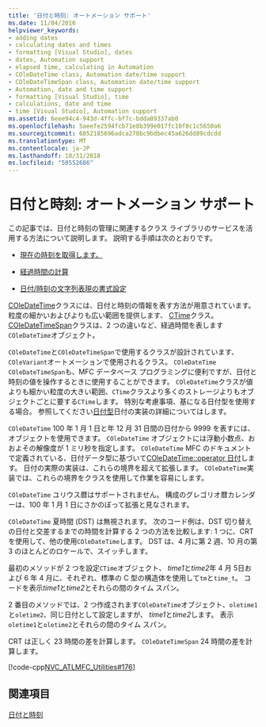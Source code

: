 ```yaml
---
title: '日付と時刻: オートメーション サポート'
ms.date: 11/04/2016
helpviewer_keywords:
- adding dates
- calculating dates and times
- formatting [Visual Studio], dates
- dates, Automation support
- elapsed time, calculating in Automation
- COleDateTime class, Automation date/time support
- COleDateTimeSpan class, Automation date/time support
- Automation, date and time support
- formatting [Visual Studio], time
- calculations, date and time
- time [Visual Studio], Automation support
ms.assetid: 6eee94c4-943d-4ffc-bf7c-bdda89337ab0
ms.openlocfilehash: 5aeefe2594fcb71e8b399e017fc10f8c1c5650a6
ms.sourcegitcommit: 6052185696adca270bc9bdbec45a626dd89cdcdd
ms.translationtype: MT
ms.contentlocale: ja-JP
ms.lasthandoff: 10/31/2018
ms.locfileid: "50552686"
---
```

# <a name="date-and-time-automation-support"></a>日付と時刻: オートメーション サポート

この記事では、日付と時刻の管理に関連するクラス ライブラリのサービスを活用する方法について説明します。 説明する手順は次のとおりです。

- [現在の時刻を取得します。](../atl-mfc-shared/current-time-automation-classes.md)

- [経過時間の計算](../atl-mfc-shared/elapsed-time-automation-classes.md)

- [日付/時刻の文字列表現の書式設定](../atl-mfc-shared/formatting-time-automation-classes.md)

[COleDateTime](../atl-mfc-shared/reference/coledatetime-class.md)クラスには、日付と時刻の情報を表す方法が用意されています。 粒度の細かいおよびよりも広い範囲を提供します、 [CTime](../atl-mfc-shared/reference/ctime-class.md)クラス。 [COleDateTimeSpan](../atl-mfc-shared/reference/coledatetimespan-class.md)クラスは、2 つの違いなど、経過時間を表します`COleDateTime`オブジェクト。

`COleDateTime`と`COleDateTimeSpan`で使用するクラスが設計されています、`COleVariant`オートメーションで使用されるクラス。 `COleDateTime` `COleDateTimeSpan`も、MFC データベース プログラミングに便利ですが、日付と時刻の値を操作するときに使用することができます。 `COleDateTime`クラスが値よりも細かい粒度の大きい範囲、`CTime`クラスより多くのストレージよりもオブジェクトごとに要する`CTime`します。 特別な考慮事項、基になる日付型を使用する場合。 参照してください[日付型](../atl-mfc-shared/date-type.md)日付の実装の詳細についてはします。

`COleDateTime` 100 年 1 月 1 日と年 12 月 31 日間の日付から 9999 を表すには、オブジェクトを使用できます。 `COleDateTime` オブジェクトには浮動小数点、おおよその解像度が 1 ミリ秒を指定します。 `COleDateTime` MFC のドキュメントで定義されている、日付データ型に基づいて[COleDateTime::operator 日付](../atl-mfc-shared/reference/coledatetime-class.md#operator_date)します。 日付の実際の実装は、これらの境界を超えて拡張します。 `COleDateTime`実装では、これらの境界をクラスを使用して作業を容易にします。

`COleDateTime` ユリウス暦はサポートされません。 構成のグレゴリオ暦カレンダーは、100 年 1 月 1 日にさかのぼって拡張と見なされます。

`COleDateTime` 夏時間 (DST) は無視されます。 次のコード例は、DST 切り替えの日付と交差するまでの時間を計算する 2 つの方法を比較します: 1 つに、CRT を使用して、他の使用`COleDateTime`します。 DST は、4 月に第 2 週、10 月の第 3 のほとんどのロケールで、スイッチします。

最初のメソッドが 2 つを設定`CTime`オブジェクト、 *time1*と*time2*年 4 月 5日および 6 年 4 月に、それぞれ、標準の C 型の構造体を使用して`tm`と`time_t`。 コードを表示*time1*と*time2*とそれらの間のタイム スパン。

2 番目のメソッドでは、2 つ作成されます`COleDateTime`オブジェクト、`oletime1`と`oletime2`、同じ日付として設定しますが、 *time1*と*time2*します。 表示`oletime1`と`oletime2`とそれらの間のタイム スパン。

CRT は正しく 23 時間の差を計算します。 `COleDateTimeSpan` 24 時間の差を計算します。

[!code-cpp[NVC_ATLMFC_Utilities#176](../atl-mfc-shared/codesnippet/cpp/date-and-time-automation-support_1.cpp)]

## <a name="see-also"></a>関連項目

[日付と時刻](../atl-mfc-shared/date-and-time.md)
